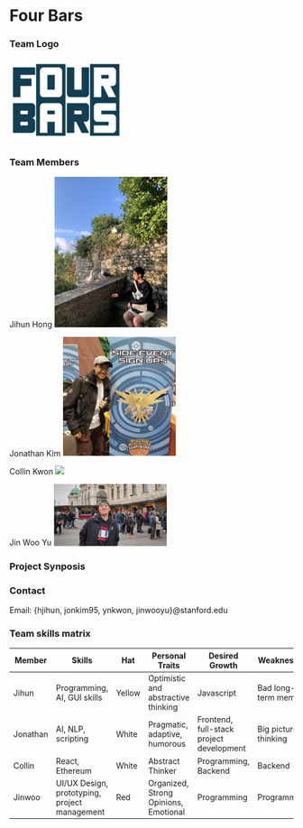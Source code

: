 # Four Bars

### Team Logo
<img src="./imgs/Logo_transparent.png" width="200">

### Team Members
Jihun Hong
<img src="./imgs/Hong_Profile_Pic.jpg" width="200">

Jonathan Kim
<img src="./imgs/Kim_Profile_Pic.jpg" width="200">

Collin Kwon
<img src="./imgs/Kwon_Profile_Pic.jpg" width="200">

Jin Woo Yu
<img src="./imgs/Yu_Profile_Pic.jpg" width="200">


### Project Synposis

### Contact
Email:
{hjihun, jonkim95, ynkwon, jinwooyu}@stanford.edu

### Team skills matrix
Member | Skills | Hat | Personal Traits | Desired Growth | Weaknesses
--- | --- | --- | --- | --- | ---
Jihun | Programming, AI, GUI skills | Yellow | Optimistic and abstractive thinking | Javascript | Bad long-term memory
Jonathan | AI, NLP, scripting | White | Pragmatic, adaptive, humorous | Frontend, full-stack project development | Big picture thinking
Collin | React, Ethereum | White | Abstract Thinker | Programming, Backend | Backend
Jinwoo | UI/UX Design, prototyping, project management | Red | Organized, Strong Opinions, Emotional | Programming | Programming
